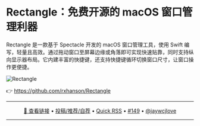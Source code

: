 Rectangle：免费开源的 macOS 窗口管理利器
===

Rectangle 是一款基于 Spectacle 开发的 macOS 窗口管理工具，使用 Swift 编写，轻量且高效。通过拖动窗口至屏幕边缘或角落即可实现快速贴靠，同时支持纵向显示器布局。它内建丰富的快捷键，还支持快捷键循环切换窗口尺寸，让窗口操作更便捷。

![Rectangle](https://github.com/user-attachments/assets/cb78ae9a-c2ad-4fb6-b63e-4df21e8d4ee4)

👉 https://github.com/rxhanson/Rectangle

---

<p align="center">
<a href="https://github.com/rxhanson/Rectangle" target="_blank">🔗 查看链接</a> • 
<a href="https://github.com/jaywcjlove/quick-rss/issues/new/choose" target="_blank">投稿/推荐/自荐</a> • 
<a href="https://wangchujiang.com/quick-rss/feeds/index.html" target="_blank">Quick RSS</a> • 
<a href="https://github.com/jaywcjlove/quick-rss/issues/149" target="_blank">#149</a> • 
<a href="https://github.com/jaywcjlove" target="_blank">@jaywcjlove</a>
</p>

---
    